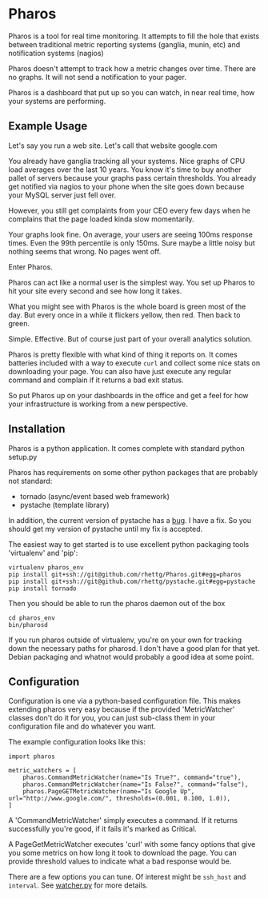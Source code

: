 Pharos
=======

Pharos is a tool for real time monitoring. It attempts to fill the hole that exists between traditional metric reporting
systems (ganglia, munin, etc) and notification systems (nagios)

Pharos doesn't attempt to track how a metric changes over time. There are no graphs. It will not send a notification to your pager.

Pharos is a dashboard that put up so you can watch, in near real time, how your systems are performing.

Example Usage
---------------

Let's say you run a web site. Let's call that website google.com

You already have ganglia tracking all your systems. Nice graphs of CPU load averages over the last 10 years. You know it's time
to buy another pallet of servers because your graphs pass certain thresholds. You already get notified via nagios to your phone
when the site goes down because your MySQL server just fell over.

However, you still get complaints from your CEO every few days when he complains that the page loaded kinda slow momentarily.

Your graphs look fine. On average, your users are seeing 100ms response times. Even the 99th percentile is only 150ms.
Sure maybe a little noisy but nothing seems that wrong. No pages went off.

Enter Pharos.

Pharos can act like a normal user is the simplest way. You set up Pharos to hit your site every second and see how long it takes.

What you might see with Pharos is the whole board is green most of the day. But every once in a while it flickers yellow, then red.
Then back to green. 

Simple. Effective. But of course just part of your overall analytics solution.

Pharos is pretty flexible with what kind of thing it reports on. It comes batteries included with a way to execute `curl` and
collect some nice stats on downloading your page. You can also have just execute any regular command and complain if it returns
a bad exit status.

So put Pharos up on your dashboards in the office and get a feel for how your infrastructure is working from a new perspective.

Installation
--------------

Pharos is a python application. It comes complete with standard python setup.py 

Pharos has requirements on some other python packages that are probably not standard:

* tornado (async/event based web framework)
* pystache (template library)

In addition, the current version of pystache has a [bug](http://github.com/defunkt/pystache/issues#issue/13). 
I have a fix. So you should get my version of pystache until my fix is accepted.

The easiest way to get started is to use excellent python packaging tools 'virtualenv' and 'pip':

    virtualenv pharos_env
    pip install git+ssh://git@github.com/rhettg/Pharos.git#egg=pharos
    pip install git+ssh://git@github.com/rhettg/pystache.git#egg=pystache
    pip install tornado

Then you should be able to run the pharos daemon out of the box

    cd pharos_env
    bin/pharosd

If you run pharos outside of virtualenv, you're on your own for tracking down the necessary paths for pharosd. I don't
have a good plan for that yet. Debian packaging and whatnot would probably a good idea at some point.

Configuration
---------------

Configuration is one via a python-based configuration file. This makes extending pharos very easy because if the provided
'MetricWatcher' classes don't do it for you, you can just sub-class them in your configuration file and do whatever you
want.

The example configuration looks like this:

    import pharos

    metric_watchers = [
        pharos.CommandMetricWatcher(name="Is True?", command="true"),
        pharos.CommandMetricWatcher(name="Is False?", command="false"),
        pharos.PageGETMetricWatcher(name="Is Google Up", url="http://www.google.com/", thresholds=(0.001, 0.100, 1.0)),
    ]

A 'CommandMetricWatcher' simply executes a command. If it returns successfully you're good, if it fails it's marked as Critical.

A PageGetMetricWatcher executes 'curl' with some fancy options that give you some metrics on how long it took to download
the page. You can provide threshold values to indicate what a bad response would be.

There are a few options you can tune. Of interest might be `ssh_host` and `interval`. See
[watcher.py](http://github.com/rhettg/Pharos/pharos/watcher.py) for more details.

